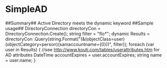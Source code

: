 SimpleAD
========
##Summary##
Active Directory meets the dynamic keyword
##Sample usage##
			DirectoryConnection directoryCon = DirectoryConnection.Create();
            string filter = "flo*";
            dynamic Results = directoryCon
            	.Query(string.Format("(&(objectClass=user)(objectCategory=person)(samaccountname={0}))", filter));
            foreach (var user in Results)
            {
            	//see http://www.kouti.com/tables/userattributes.htm for AD attributes
                DateTime accountExpires = user.accountExpires;
                string name = user.name;
            }
